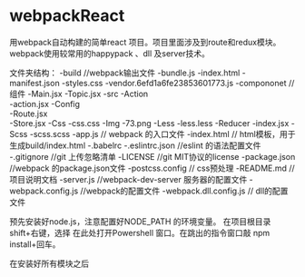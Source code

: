 # webpackReact
用webpack自动构建的简单react 项目。项目里面涉及到route和redux模块。webpack使用较常用的happypack 、dll 及server技术。

文件夹结构：
-build           //webpack输出文件
    -bundle.js
    -index.html
    -manifest.json
    -styles.css
    -vendor.6efd1a6fe23853601773.js
-compononet       //组件
    -Main.jsx
    -Topic.jsx
-src
    -Action            
        -action.jsx
    -Config             
        -Route.jsx      
        -Store.jsx
    -Css
        -css.css
    -Img
        -73.png
    -Less
        -less.less
    -Reducer
        -index.jsx
    -Scss
        -scss.scss
    -app.js              // webpack 的入口文件
    -index.html          // html模板，用于生成build/index.html
-.babelrc
-.eslintrc.json          //eslint 的语法配置文件
-.gitignore              //git 上传忽略清单
-LICENSE                 //git MIT协议的license
-package.json            //webpack 的package.json文件 
-postcss.config          // css预处理
-README.md               //项目说明文档
-server.js               //webpack-dev-server 服务器的配置文件
-webpack.config.js       //webpack的配置文件
-webpack.dll.config.js   // dll的配置文件








预先安装好node.js，注意配置好NODE_PATH 的环境变量。
在项目根目录shift+右键，选择 在此处打开Powershell 窗口。在跳出的指令窗口敲 npm install+回车。

在安装好所有模块之后

